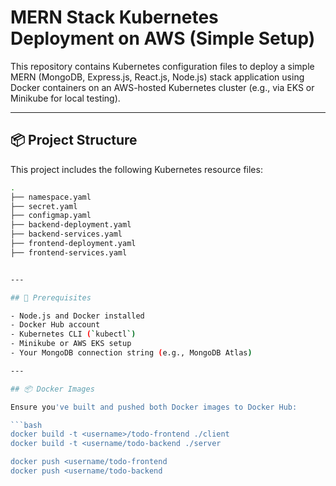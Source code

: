# MERN Stack Kubernetes Deployment on AWS (Simple Setup)

This repository contains Kubernetes configuration files to deploy a simple MERN (MongoDB, Express.js, React.js, Node.js) stack application using Docker containers on an AWS-hosted Kubernetes cluster (e.g., via EKS or Minikube for local testing).

---

## 📦 Project Structure

This project includes the following Kubernetes resource files:

```bash
.
├── namespace.yaml
├── secret.yaml
├── configmap.yaml
├── backend-deployment.yaml
├── backend-services.yaml
├── frontend-deployment.yaml
├── frontend-services.yaml


---

## 🚀 Prerequisites

- Node.js and Docker installed
- Docker Hub account
- Kubernetes CLI (`kubectl`)
- Minikube or AWS EKS setup
- Your MongoDB connection string (e.g., MongoDB Atlas)

---

## 📦 Docker Images

Ensure you've built and pushed both Docker images to Docker Hub:

```bash
docker build -t <username>/todo-frontend ./client
docker build -t <username/todo-backend ./server

docker push <username/todo-frontend
docker push <username/todo-backend


